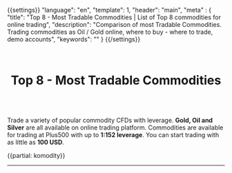 {{settings}}
  "language": "en",
  "template": 1,
  "header": "main",
  "meta" : {
    "title": "Top 8 - Most Tradable Commodities | List of Top 8 commodities for online trading",
    "description": "Comparison of most Tradable Commodities. Trading commodities as Oil / Gold online, where to buy - where to trade, demo accounts",
    "keywords": ""
  }
{{/settings}}

<br>
<center><h1>Top 8 - Most Tradable Commodities</h1></center>
<br>
<br>

Trade a variety of popular commodity CFDs with leverage. **Gold, Oil and Silver** are all available on online trading platform. Commodities are available for trading at Plus500 with up to **1:152 leverage**. You can start trading with as little as **100 USD**.

{{partial: komodity}} 
- - -

